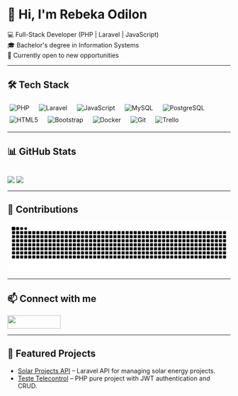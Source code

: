 # 🌟 Hi, I'm Rebeka Odilon  

💻 Full-Stack Developer (PHP | Laravel | JavaScript)  
🎓 Bachelor's degree in Information Systems  
🚀 Currently open to new opportunities  

---

## 🛠️ Tech Stack  

<p align="left">
  <img src="https://cdn.jsdelivr.net/gh/devicons/devicon@latest/icons/php/php-original.svg" width="40" height="40" style="margin: 5px;" alt="PHP"/>&nbsp;&nbsp;
  <img src="https://cdn.jsdelivr.net/gh/devicons/devicon@latest/icons/laravel/laravel-original.svg" width="40" height="40" style="margin: 5px;" alt="Laravel"/>&nbsp;&nbsp;
  <img src="https://cdn.jsdelivr.net/gh/devicons/devicon@latest/icons/javascript/javascript-original.svg" width="40" height="40" style="margin: 5px;" alt="JavaScript"/>&nbsp;&nbsp;
  <img src="https://cdn.jsdelivr.net/gh/devicons/devicon@latest/icons/mysql/mysql-original.svg" width="40" height="40" style="margin: 5px;" alt="MySQL"/>&nbsp;&nbsp;
  <img src="https://cdn.jsdelivr.net/gh/devicons/devicon@latest/icons/postgresql/postgresql-original.svg" width="40" height="40" style="margin: 5px;" alt="PostgreSQL"/>&nbsp;&nbsp;
  <img src="https://cdn.jsdelivr.net/gh/devicons/devicon@latest/icons/html5/html5-original.svg" width="40" height="40" style="margin: 5px;" alt="HTML5"/>&nbsp;&nbsp;
  <img src="https://cdn.jsdelivr.net/gh/devicons/devicon@latest/icons/bootstrap/bootstrap-original.svg" width="40" height="40" style="margin: 5px;" alt="Bootstrap"/>&nbsp;&nbsp;
  <img src="https://cdn.jsdelivr.net/gh/devicons/devicon@latest/icons/docker/docker-original.svg" width="40" height="40" style="margin: 5px;" alt="Docker"/>&nbsp;&nbsp;
  <img src="https://cdn.jsdelivr.net/gh/devicons/devicon@latest/icons/git/git-original.svg" width="40" height="40" style="margin: 5px;" alt="Git"/>&nbsp;&nbsp;
  <img src="https://cdn.jsdelivr.net/gh/devicons/devicon@latest/icons/trello/trello-plain.svg" width="40" height="40" style="margin: 5px;" alt="Trello"/>&nbsp;&nbsp;
</p>





---

## 📊 GitHub Stats  

<div style="display: inline_block"><br>
  <img height="180em" src="https://github-readme-stats.vercel.app/api?username=rebekaodilon&show_icons=true&count_private=true&theme=highcontrast" />
  <img height="180em" src="https://github-readme-stats.vercel.app/api/top-langs/?username=rebekaodilon&layout=compact&langs_count=7&theme=highcontrast" />
</div>

---

## 🐍 Contributions  

![snake gif](https://raw.githubusercontent.com/rebekaodilon/rebekaodilon/output/github-contribution-grid-snake.svg)

---

## 📫 Connect with me  

<a href="https://www.linkedin.com/in/rebeka-odilon-da-silva-34ba18180/" target="_blank">
  <img align="center" height="30" width="120" src="https://img.shields.io/badge/LinkedIn-0077B5?style=for-the-badge&logo=linkedin&logoColor=white"/>
</a>

---

## 🚀 Featured Projects  
- [Solar Projects API](https://github.com/rebekaodilon/solar-projects) – Laravel API for managing solar energy projects.  
- [Teste Telecontrol](https://github.com/rebekaodilon/teste-telecontrol) – PHP pure project with JWT authentication and CRUD.  
